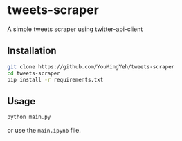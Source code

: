 # tweets-scraper
A simple tweets scraper using twitter-api-client
## Installation
```bash
git clone https://github.com/YouMingYeh/tweets-scraper
cd tweets-scraper
pip install -r requirements.txt
```

## Usage
```bash
python main.py
```
or use the `main.ipynb` file.